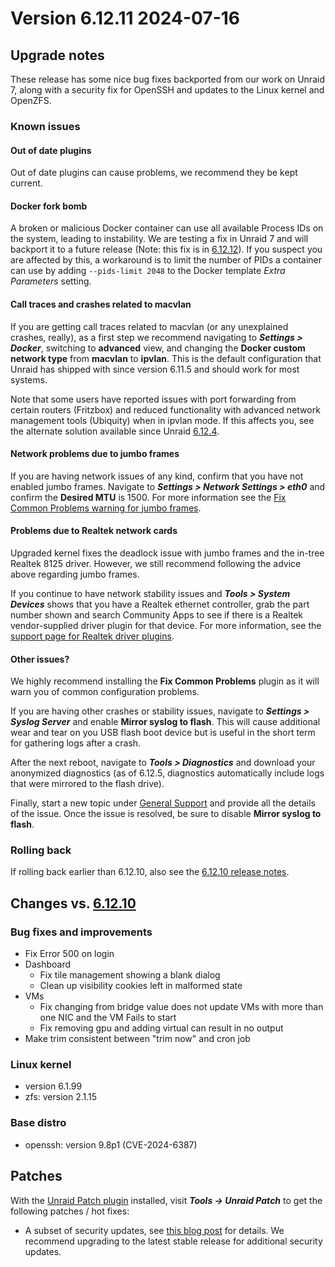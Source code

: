 # Version 6.12.11 2024-07-16

## Upgrade notes

These release has some nice bug fixes backported from our work on Unraid 7, along with a security fix for OpenSSH and
updates to the Linux kernel and OpenZFS.

### Known issues

#### Out of date plugins

Out of date plugins can cause problems, we recommend they be kept current.

#### Docker fork bomb

A broken or malicious Docker container can use all available Process IDs on the system, leading to instability. We are testing
a fix in Unraid 7 and will backport it to a future release (Note: this fix is in [6.12.12](6.12.12.md)).
If you suspect you are affected by this, a workaround is to
limit the number of PIDs a container can use by adding `--pids-limit 2048` to the Docker template *Extra Parameters* setting.

#### Call traces and crashes related to macvlan

If you are getting call traces related to macvlan (or any unexplained crashes, really), as a first step
we recommend navigating to ***Settings > Docker***, switching to **advanced** view, and changing
the **Docker custom network type** from **macvlan** to **ipvlan**. This is the default configuration
that Unraid has shipped with since version 6.11.5 and should work for most systems.

Note that some users have reported issues with port forwarding from certain routers (Fritzbox) and reduced
functionality with advanced network management tools (Ubiquity) when in ipvlan mode. If this affects you,
see the alternate solution available since Unraid [6.12.4](6.12.4.md#fix-for-macvlan-call-traces).

#### Network problems due to jumbo frames

If you are having network issues of any kind, confirm that you have not enabled jumbo frames.
Navigate to ***Settings > Network Settings > eth0*** and confirm the **Desired MTU** is 1500.
For more information see the [Fix Common Problems warning for jumbo frames](https://forums.unraid.net/topic/120220-fix-common-problems-more-information/page/2/#comment-1167702).

#### Problems due to Realtek network cards

Upgraded kernel fixes the deadlock issue with jumbo frames and the in-tree Realtek 8125 driver. However, we
still recommend following the advice above regarding jumbo frames.

If you continue to have network stability issues and ***Tools > System Devices*** shows that you have a Realtek ethernet controller,
grab the part number shown and search Community Apps to see if there is a Realtek vendor-supplied driver plugin for that device.
For more information, see the [support page for Realtek driver plugins](https://forums.unraid.net/topic/141349-plugin-realtek-r8125-r8168-and-r81526-drivers/).

#### Other issues?

We highly recommend installing the **Fix Common Problems** plugin as it will warn you of common configuration problems.

If you are having other crashes or stability issues, navigate to ***Settings > Syslog Server*** and
enable **Mirror syslog to flash**. This will cause additional wear and tear on you USB flash boot device but is
useful in the short term for gathering logs after a crash.

After the next reboot, navigate to ***Tools > Diagnostics*** and download your anonymized diagnostics (as of 6.12.5,
diagnostics automatically include logs that were mirrored to the flash drive).

Finally, start a new topic under [General Support](https://forums.unraid.net/forum/55-general-support/) and provide all the
details of the issue. Once the issue is resolved, be sure to disable **Mirror syslog to flash**.

### Rolling back

If rolling back earlier than 6.12.10, also see the [6.12.10 release notes](6.12.10.md#rolling-back).

## Changes vs. [6.12.10](6.12.10.md)

### Bug fixes and improvements

* Fix Error 500 on login
* Dashboard
  * Fix tile management showing a blank dialog
  * Clean up visibility cookies left in malformed state
* VMs
  * Fix changing from bridge value does not update VMs with more than one NIC and the VM Fails to start
  * Fix removing gpu and adding virtual can result in no output
* Make trim consistent between "trim now" and cron job

### Linux kernel

* version 6.1.99
* zfs: version 2.1.15

### Base distro

* openssh: version 9.8p1 (CVE-2024-6387)

## Patches

With the [Unraid Patch plugin](https://forums.unraid.net/topic/185560-unraid-patch-plugin/) installed, visit ***Tools → Unraid Patch*** to get the following patches / hot fixes:

- A subset of security updates, see [this blog post](https://unraid.net/blog/cvd) for details. We recommend upgrading to the latest stable release for additional security updates.
